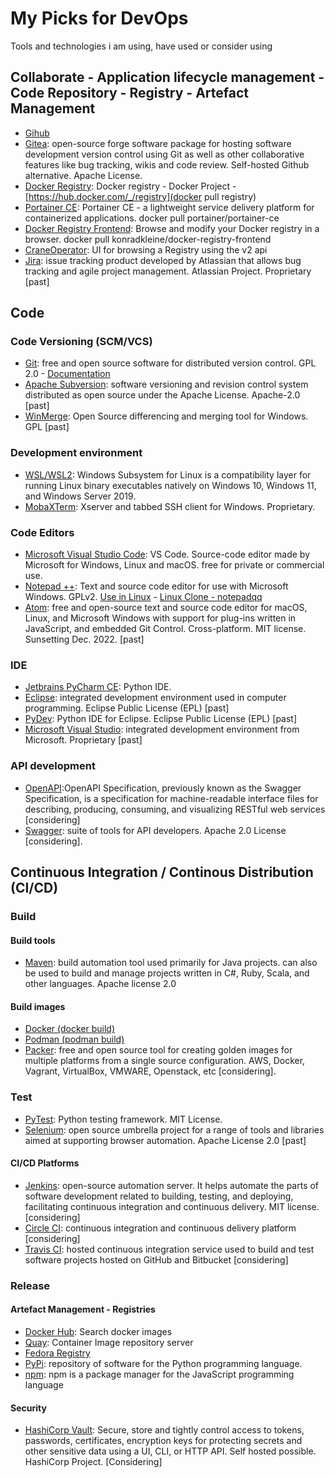 # My Picks for DevOps

Tools and technologies i am using, have used or consider using

## Collaborate - Application lifecycle management - Code Repository - Registry - Artefact Management ##
- [Gihub](https://github.com/)
- [Gitea](https://gitea.io/en-us/): open-source forge software package for hosting software development version control using Git as well as other collaborative features like bug tracking, wikis and code review. Self-hosted Github alternative. Apache License.
- [Docker Registry](https://docs.docker.com/registry/): Docker registry - Docker Project - [https://hub.docker.com/_/registry](docker pull registry)
- [Portainer CE](https://hub.docker.com/r/portainer/portainer-ce): Portainer CE - a lightweight service delivery platform for containerized applications. docker pull portainer/portainer-ce
- [Docker Registry Frontend](https://hub.docker.com/r/konradkleine/docker-registry-frontend/): Browse and modify your Docker registry in a browser. docker pull konradkleine/docker-registry-frontend
- [CraneOperator](https://hub.docker.com/r/parabuzzle/craneoperator): UI for browsing a Registry using the v2 api
- [Jira](https://www.atlassian.com/software/jira):  issue tracking product developed by Atlassian that allows bug tracking and agile project management. Atlassian Project. Proprietary [past]

## Code ##
### Code Versioning (SCM/VCS) ###
- [Git](https://git-scm.com/): free and open source software for distributed version control. GPL 2.0 - [Documentation](https://git-scm.com/docs)
- [Apache Subversion](https://subversion.apache.org/): software versioning and revision control system distributed as open source under the Apache License. Apache-2.0 [past]
- [WinMerge](https://winmerge.org/source-code/?lang=en): Open Source differencing and merging tool for Windows. GPL [past]

### Development environment ###
- [WSL/WSL2](https://docs.microsoft.com/en-us/windows/wsl/compare-versions): Windows Subsystem for Linux is a compatibility layer for running Linux binary executables natively on Windows 10, Windows 11, and Windows Server 2019.
- [MobaXTerm](https://mobaxterm.mobatek.net/): Xserver and tabbed SSH client for Windows. Proprietary.
### Code Editors ###
- [Microsoft Visual Studio Code](https://code.visualstudio.com/): VS Code. Source-code editor made by Microsoft for Windows, Linux and macOS. free for private or commercial use.
- [Notepad ++](https://notepad-plus-plus.org/): Text and source code editor for use with Microsoft Windows. GPLv2. [Use in Linux](https://itsfoss.com/notepad-plus-plus-linux/) - [Linux Clone - notepadqq](https://notepadqq.com/s/)
- [Atom](https://atom.io/): free and open-source text and source code editor for macOS, Linux, and Microsoft Windows with support for plug-ins written in JavaScript, and embedded Git Control. Cross-platform. MIT license. Sunsetting Dec. 2022. [past]

### IDE ###
- [Jetbrains PyCharm CE](https://www.jetbrains.com/pycharm/): Python IDE.
- [Eclipse](https://www.eclipse.org/): integrated development environment used in computer programming. Eclipse Public License (EPL) [past]
- [PyDev](https://www.pydev.org/): Python IDE for Eclipse. Eclipse Public License (EPL) [past]
- [Microsoft Visual Studio](https://visualstudio.microsoft.com/fr/): integrated development environment from Microsoft. Proprietary [past]

### API development ###
- [OpenAPI](https://www.openapis.org/):OpenAPI Specification, previously known as the Swagger Specification, is a specification for machine-readable interface files for describing, producing, consuming, and visualizing RESTful web services [considering]
- [Swagger](https://swagger.io/): suite of tools for API developers. Apache 2.0 License [considering].
       
## Continuous Integration / Continous Distribution (CI/CD) ##
### Build ###
#### Build tools #####
- [Maven](https://maven.apache.org/): build automation tool used primarily for Java projects. can also be used to build and manage projects written in C#, Ruby, Scala, and other languages. Apache license 2.0

#### Build images ####
- [Docker (docker build)](https://docs.docker.com/engine/reference/commandline/build/)
- [Podman (podman build)](https://docs.podman.io/en/latest/markdown/podman-build.1.html)
- [Packer](https://www.packer.io/): free and open source tool for creating golden images for multiple platforms from a single source configuration. AWS, Docker, Vagrant, VirtualBox, VMWARE, Openstack, etc [considering].

### Test ###
- [PyTest](https://docs.pytest.org/en/7.1.x/): Python testing framework. MIT License.
- [Selenium](https://www.selenium.dev/): open source umbrella project for a range of tools and libraries aimed at supporting browser automation. Apache License 2.0 [past]
#### CI/CD Platforms ####
- [Jenkins](https://www.jenkins.io/): open-source automation server. It helps automate the parts of software development related to building, testing, and deploying, facilitating continuous integration and continuous delivery. MIT license. [considering]
- [Circle CI](https://circleci.com/): continuous integration and continuous delivery platform [considering]
- [Travis CI](https://www.travis-ci.com/): hosted continuous integration service used to build and test software projects hosted on GitHub and Bitbucket [considering]

### Release ###
#### Artefact Management - Registries ####
- [Docker Hub](https://hub.docker.com/search?q=): Search docker images
- [Quay](https://quay.io/): Container Image repository server
- [Fedora Registry](registry.fedoraproject.org/)
- [PyPi](https://pypi.org/): repository of software for the Python programming language.
- [npm](https://www.npmjs.com/): npm is a package manager for the JavaScript programming language

#### Security ####
- [HashiCorp Vault](https://www.vaultproject.io/): Secure, store and tightly control access to tokens, passwords, certificates, encryption keys for protecting secrets and other sensitive data using a UI, CLI, or HTTP API. Self hosted possible. HashiCorp Project. [Considering]
